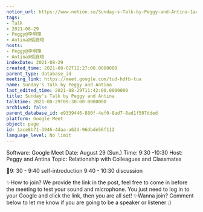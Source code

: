 ```yaml
---
notion_url: https://www.notion.so/Sunday-s-Talk-by-Peggy-and-Antina-1ace8b7139464daaa62d96dbde56f112
tags:
- Talk
- 2021-08-29
- Peggy@李明霈
- Antina@張庭瑄
hosts:
- Peggy@李明霈
- Antina@張庭瑄
indexDate: 2021-08-29
created_time: 2021-08-02T12:27:00.0000000
parent_type: database_id
meeting_link: https://meet.google.com/tud-hdfb-tua
name: Sunday's Talk by Peggy and Antina
last_edited_time: 2021-08-29T11:42:00.0000000
title: Sunday's Talk by Peggy and Antina
talktime: 2021-08-29T09:30:00.0000000
archived: false
parent_database_id: e9339446-880f-4ef0-8ad7-8ad1f507dded
platform: Google Meet
object: page
id: 1ace8b71-3946-4daa-a62d-96dbde56f112
language_level: No limit
---
```


Software: Google 
Meet Date: August 29 (Sun.) Time: 9:30 -10:30
Host: Peggy and Antina Topic: Relationship with Colleagues and Classmates

📅9: 30 - 9:40 self-introduction 9:40 - 10:30 discussion

✨How to join? We provide the link in the post, feel free to come in before the meeting to test your sound and microphone. You just need to log in to your Google and click the link, then you are all set!
✨Wanna join? Comment below to let me know if you are going to be a speaker or listener :)








